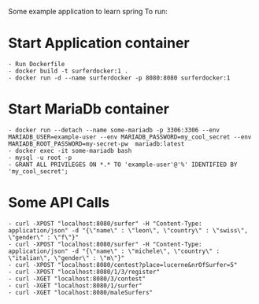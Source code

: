 Some example application to learn spring
To run:
# Start Application container
    - Run Dockerfile
    - docker build -t surferdocker:1 .
    - docker run -d --name surferdocker -p 8080:8080 surferdocker:1 
# Start MariaDb container
    - docker run --detach --name some-mariadb -p 3306:3306 --env MARIADB_USER=example-user --env MARIADB_PASSWORD=my_cool_secret --env MARIADB_ROOT_PASSWORD=my-secret-pw  mariadb:latest
    - docker exec -it some-mariadb bash
    - mysql -u root -p
    - GRANT ALL PRIVILEGES ON *.* TO 'example-user'@'%' IDENTIFIED BY 'my_cool_secret';
# Some API Calls
    - curl -XPOST "localhost:8080/surfer" -H "Content-Type: application/json" -d "{\"name\" : \"leon\", \"country\" : \"swiss\", \"gender\" : \"f\"}"
    - curl -XPOST "localhost:8080/surfer" -H "Content-Type: application/json" -d "{\"name\" : \"michele\", \"country\" : \"italian\", \"gender\" : \"m\"}"
    - curl -XPOST "localhost:8080/contest?place=lucerne&nrOfSurfer=5"
    - curl -XPOST "localhost:8080/1/3/register"
    - curl -XGET "localhost:8080/3/contest"
    - curl -XGET "localhost:8080/1/surfer"
    - curl -XGET "localhost:8080/maleSurfers"